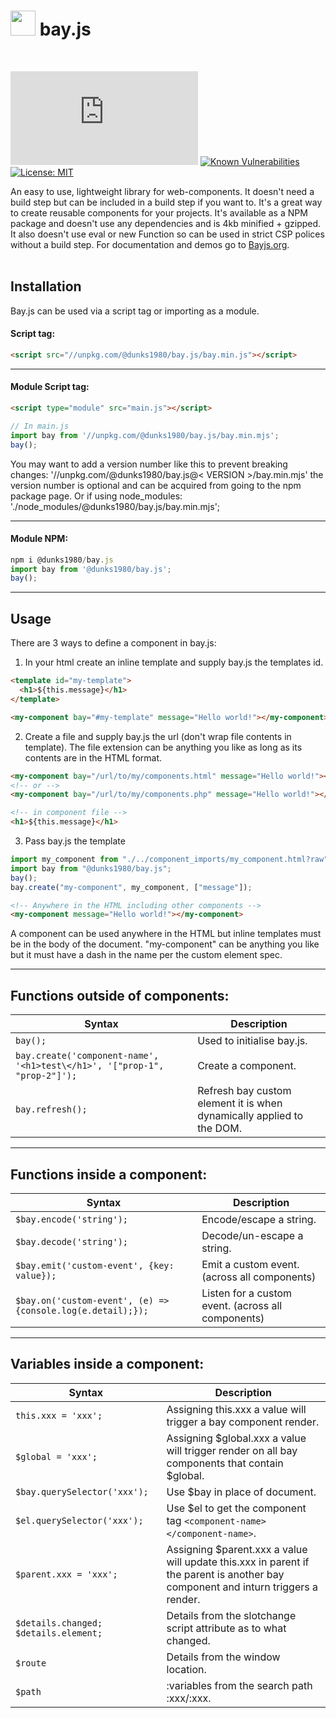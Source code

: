 # <img src="https://unpkg.com/@dunks1980/bay.js/favicon.svg?v=1" width="40"> bay.js
<br />

[![npm version](https://img.shields.io/npm/v/@dunks1980/bay.js)](https://npmjs.org/package/@dunks1980/bay.js) 
[![Known Vulnerabilities](https://snyk.io/test/github/dunks1980/bay.js/badge.svg?targetFile=package.json)](https://snyk.io/test/github/dunks1980/bay.js?targetFile=package.json) [![License: MIT](https://img.shields.io/badge/License-MIT-yellow.svg)](https://raw.githubusercontent.com/Dunks1980/bay.js/main/LICENSE)
<br />

An easy to use, lightweight library for web-components. It doesn't need a build step but can be included in a build step if you want to. It's a great way to create reusable components for your projects. It's available as a NPM package and doesn't use any dependencies and is 4kb minified + gzipped. It also doesn't use eval or new Function so can be used in strict CSP polices without a build step. For documentation and demos go to [Bayjs.org](https://bayjs.org/examples/index.html).
<br />
<br />

## Installation

Bay.js can be used via a script tag or importing as a module.

#### Script tag:
```html
<script src="//unpkg.com/@dunks1980/bay.js/bay.min.js"></script>
```
<hr />

#### Module Script tag:
```html
<script type="module" src="main.js"></script>
```
```javascript
// In main.js
import bay from '//unpkg.com/@dunks1980/bay.js/bay.min.mjs';
bay();
```
You may want to add a version number like this to prevent breaking changes: '//unpkg.com/@dunks1980/bay.js@< VERSION >/bay.min.mjs' the version number is optional and can be acquired from going to the npm package page. Or if using node_modules: './node_modules/@dunks1980/bay.js/bay.min.mjs';
<hr />

#### Module NPM:
```javascript
npm i @dunks1980/bay.js
import bay from '@dunks1980/bay.js';
bay();
```
<hr />

## Usage

There are 3 ways to define a component in bay.js: <br> 

1. In your html create an inline template and supply bay.js the templates id.<br>
```html
<template id="my-template">
  <h1>${this.message}</h1>
</template>

<my-component bay="#my-template" message="Hello world!"></my-component>
```

2. Create a file and supply bay.js the url (don't wrap file contents in template). The file extension can be anything you like as long as its contents are in the HTML format.<br>

```html
<my-component bay="/url/to/my/components.html" message="Hello world!"></my-component>
<!-- or -->
<my-component bay="/url/to/my/components.php" message="Hello world!"></my-component>
```

```html
<!-- in component file -->
<h1>${this.message}</h1>
```

3. Pass bay.js the template<br>
```js
import my_component from "./../component_imports/my_component.html?raw";
import bay from "@dunks1980/bay.js";
bay();
bay.create("my-component", my_component, ["message"]);
```

```html
<!-- Anywhere in the HTML including other components -->
<my-component message="Hello world!"></my-component>
```

A component can be used anywhere in the HTML but inline templates must be in the body of the document. "my-component" can be anything you like but it must have a dash in the name per the custom element spec.<br>

<hr />

## Functions outside of components:

| Syntax      | Description |
| ----------- | ----------- |
| ```bay();``` | Used to initialise bay.js. |
| ```bay.create('component-name', '<h1>test\</h1>', '["prop-1", "prop-2"]');``` | Create a component. |
| ```bay.refresh();``` | Refresh bay custom element it is when dynamically applied to the DOM. |

<hr />


## Functions inside a component:

| Syntax      | Description |
| ----------- | ----------- |
| ```$bay.encode('string');``` | Encode/escape a string. |
| ```$bay.decode('string');``` | Decode/un-escape a string. |
| ```$bay.emit('custom-event', {key: value});``` | Emit a custom event. (across all components) |
| ```$bay.on('custom-event', (e) => {console.log(e.detail);});``` | Listen for a custom event. (across all components) |

<hr />

## Variables inside a component:

| Syntax      | Description |
| ----------- | ----------- |
| ```this.xxx = 'xxx';``` | Assigning this.xxx a value will trigger a bay component render. |
| ```$global = 'xxx';``` | Assigning $global.xxx a value will trigger render on all bay components that contain $global. |
| ```$bay.querySelector('xxx');``` | Use $bay in place of document. |
| ```$el.querySelector('xxx');``` | Use $el to get the component tag ```<component-name></component-name>```. |
| ```$parent.xxx = 'xxx';``` | Assigning $parent.xxx a value will update this.xxx in parent if the parent is another bay component and inturn triggers a render. |
| ```$details.changed; $details.element;``` | Details from the slotchange script attribute as to what changed. |
| ```$route``` | Details from the window location. |
| ```$path``` | :variables from the search path :xxx/:xxx. |

